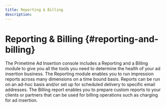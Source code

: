 ```yaml
---
title: Reporting & Billing
description: 
---
```


# Reporting & Billing {#reporting-and-billing}

The Primetime Ad Insertion console includes a Reporting and a Billing module to give you all the tools you need to determine the health of your ad insertion business. The Reporting module enables you to run impression reports across many dimensions on a time bound basis. Reports can be run on an ad-hoc basis and/or set up for scheduled delivery to specific email addresses. The Billing report enables you to prepare custom reports to your clients or partners that can be used for billing operations such as charging for ad insertion.
